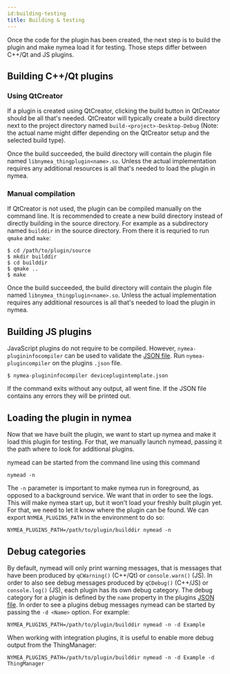```yaml
---
id:building-testing
title: Building & testing
---
```


Once the code for the plugin has been created, the next step is to build the plugin and make nymea load it for testing. Those steps differ between C++/Qt and JS plugins.

## Building C++/Qt plugins

### Using QtCreator

If a plugin is created using QtCreator, clicking the build button in QtCreator should be all that's needed. QtCreator will typically create a build directory next to the project directory named `build-<project>-Desktop-Debug` (Note: the actual name might differ depending on the QtCreator setup and the selected build type).

Once the build succeeded, the build directory will contain the plugin file named `libnymea_thingplugin<name>.so`. Unless the actual implementation requires any additional resources is all that's needed to load the plugin in nymea.

### Manual compilation

If QtCreator is not used, the plugin can be compiled manually on the command line. It is recommended to create a new build directory instead of directly building in the source directory. For example as a subdirectory named `builddir` in the source directory. From there it is requried to run `qmake` and `make`:

    $ cd /path/to/plugin/source
    $ mkdir builddir
    $ cd builddir
    $ qmake ..
    $ make
    
Once the build succeeded, the build directory will contain the plugin file named `libnymea_thingplugin<name>.so`. Unless the actual implementation requires any additional resources is all that's needed to load the plugin in nymea.

## Building JS plugins

JavaScript plugins do not require to be compiled. However, `nymea-plugininfocompiler` can be used to validate the [JSON file](plugin-json). Run `nymea-plugincompiler` on the plugins `.json` file.

    $ nymea-plugininfocompiler deviceplugintemplate.json
    
If the command exits without any output, all went fine. If the JSON file contains any errors they will be printed out.


## Loading the plugin in nymea

Now that we have built the plugin, we want to start up nymea and make it load this plugin for testing. For that, we manually launch nymead, passing it the path where to look for additional plugins.

nymead can be started from the command line using this command

    nymead -n
    
The `-n` parameter is important to make nymea run in foreground, as opposed to a background service. We want that in order to see the logs. This will make nymea start up, but it won't load your freshly built plugin yet. For that, we need to let it know where the plugin can be found. We can export `NYMEA_PLUGINS_PATH` in the environment to do so:

    NYMEA_PLUGINS_PATH=/path/to/plugin/builddir nymead -n


## Debug categories

By default, nymead will only print warning messages, that is messages that have been produced by `qCWarning()` (C++/Qt) or `console.warn()` (JS). In order to also see debug messages produced by `qCDebug()` (C++/JS) or `console.log()` (JS), each plugin has its own debug category. The debug category for a plugin is defined by the `name` property in the plugins [JSON file](plugin-json). In order to see a plugins debug messages nymead can be started by passing the `-d <Name>` option. For example:


    NYMEA_PLUGINS_PATH=/path/to/plugin/builddir nymead -n -d Example

When working with integration plugins, it is useful to enable more debug output from the ThingManager:

    NYMEA_PLUGINS_PATH=/path/to/plugin/builddir nymead -n -d Example -d ThingManager


